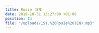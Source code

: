 ```yaml
---
title: Rosie (EN)
date: 2018-10-31 13:27:00 +01:00
position: 14
file: "/uploads/15).%20Rosie%20(EN).mp3"
---
```


